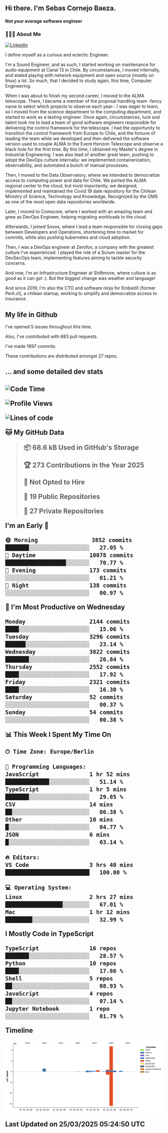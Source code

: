 <h2> Hi there.  I'm Sebas Cornejo Baeza.</h2>
<h4> Not your average software engineer</h4>
<h3> 👨🏻‍💻 About Me </h3>
<a href="http://linkedin.com/in/sebastian-cornejo-baeza/"><img alt="LinkedIn" src="https://img.shields.io/badge/Sebas%20Cornejo%20-informational?style=appveyor&logo=linkedin"></a>


I define myself as a curious and eclectic Engineer.

I'm a Sound Engineer, and as such, I started working on maintenance for audio equipment at Canal 13 in Chile.
By circumstances, I moved internally, and stated playing with network equipment and open source (mostly on linux) 
a lot. So much, that I decided to study again, this time, Computer Engineering.

When I was about to finish my second career, I moved to the ALMA telescope. There, I became a member of the proposal handling team
-fancy name to select which projects to observe each year-. 
I was eager to learn, so I moved from the science department to the computing department, and started to work as 
a testing engineer. Once again, circumstances, luck and talent took me to lead a team of good software engineers 
responsible for delivering the control framework for the telescope. I had the opportunity to transition the control framework from
Europe to Chile, and the fortune of leading the team while we developed and then delivered the software
version used to couple ALMA to the Event Horizon Telescope and observe a black hole for the first time.
By this time, I obtained my Master's degree in Industrial Engineering.
I was also lead of another great team, pushing to adopt the DevOps culture internally: we implemented containerization, observability, and automated a bunch of manual processes.

Then, I moved to the Data Observatory, where we intended to democratize access to computing power
and data for Chile. We ported the ALMA regional center to the cloud, but most importantly, we designed, implemented
and maintained the Covid 19 date repository for the Chilean Ministry of Science, Technology and Knowledge, Recognized by the OMS as one of the most open
data repositories worldwide.

Later, I moved to Comscore, where I worked with an amazing team and grew as DevOps Engineer, helping migrating workloads to the cloud.

Afterwards, I joined Sovos, where I lead a team responsible for closing gaps between Developers and Operations, shortening time to market for commits, while
also pushing kubernetes and cloud adoption.

Then, I was a DevOps engineer at Zerofox, a company with the greatest culture I've experienced. I played the role of a Scrum master for the DevSecOps team,
implementing features aiming to tackle security concerns.

And now, I'm an Infrastructure Engineer at Shiftmove, where culture is as good as it can get :). But the biggest change was weather and language!
 
And since 2019, I'm also the CTO and software ninja for EmbedX (former Perk.cl), a chilean startup, working to simplify and democratize access to insurance.

<h2> My life in Github </h2>

I've opened 5 issues throughout this time.

Also, I've contributed with 683 pull requests.

I've made 1697 commits.

These contributions are distributed amongst 27 repos.

<h2>... and some detailed dev stats<h2>

<!--START_SECTION:waka-->
![Code Time](http://img.shields.io/badge/Code%20Time-1%2C073%20hrs%2032%20mins-blue)

![Profile Views](http://img.shields.io/badge/Profile%20Views-0-blue)

![Lines of code](https://img.shields.io/badge/From%20Hello%20World%20I%27ve%20Written-6.4%20million%20lines%20of%20code-blue)

**🐱 My GitHub Data** 

> 📦 68.6 kB Used in GitHub's Storage 
 > 
> 🏆 273 Contributions in the Year 2025
 > 
> 🚫 Not Opted to Hire
 > 
> 📜 19 Public Repositories 
 > 
> 🔑 27 Private Repositories 
 > 
**I'm an Early 🐤** 

```text
🌞 Morning                3852 commits        ███████░░░░░░░░░░░░░░░░░░   27.05 % 
🌆 Daytime                10078 commits       ██████████████████░░░░░░░   70.77 % 
🌃 Evening                173 commits         ░░░░░░░░░░░░░░░░░░░░░░░░░   01.21 % 
🌙 Night                  138 commits         ░░░░░░░░░░░░░░░░░░░░░░░░░   00.97 % 
```
📅 **I'm Most Productive on Wednesday** 

```text
Monday                   2144 commits        ████░░░░░░░░░░░░░░░░░░░░░   15.06 % 
Tuesday                  3296 commits        ██████░░░░░░░░░░░░░░░░░░░   23.14 % 
Wednesday                3822 commits        ███████░░░░░░░░░░░░░░░░░░   26.84 % 
Thursday                 2552 commits        ████░░░░░░░░░░░░░░░░░░░░░   17.92 % 
Friday                   2321 commits        ████░░░░░░░░░░░░░░░░░░░░░   16.30 % 
Saturday                 52 commits          ░░░░░░░░░░░░░░░░░░░░░░░░░   00.37 % 
Sunday                   54 commits          ░░░░░░░░░░░░░░░░░░░░░░░░░   00.38 % 
```


📊 **This Week I Spent My Time On** 

```text
🕑︎ Time Zone: Europe/Berlin

💬 Programming Languages: 
JavaScript               1 hr 52 mins        █████████████░░░░░░░░░░░░   51.14 % 
TypeScript               1 hr 5 mins         ███████░░░░░░░░░░░░░░░░░░   29.85 % 
CSV                      14 mins             ██░░░░░░░░░░░░░░░░░░░░░░░   06.38 % 
Other                    10 mins             █░░░░░░░░░░░░░░░░░░░░░░░░   04.77 % 
JSON                     6 mins              █░░░░░░░░░░░░░░░░░░░░░░░░   03.14 % 

🔥 Editors: 
VS Code                  3 hrs 40 mins       █████████████████████████   100.00 % 

💻 Operating System: 
Linux                    2 hrs 27 mins       █████████████████░░░░░░░░   67.01 % 
Mac                      1 hr 12 mins        ████████░░░░░░░░░░░░░░░░░   32.99 % 
```

**I Mostly Code in TypeScript** 

```text
TypeScript               16 repos            ███████░░░░░░░░░░░░░░░░░░   28.57 % 
Python                   10 repos            ████░░░░░░░░░░░░░░░░░░░░░   17.86 % 
Shell                    5 repos             ██░░░░░░░░░░░░░░░░░░░░░░░   08.93 % 
JavaScript               4 repos             ██░░░░░░░░░░░░░░░░░░░░░░░   07.14 % 
Jupyter Notebook         1 repo              ░░░░░░░░░░░░░░░░░░░░░░░░░   01.79 % 
```



**Timeline**

![Lines of Code chart](https://raw.githubusercontent.com/scornejob/scornejob/master/assets/bar_graph.png)


 Last Updated on 25/03/2025 05:24:50 UTC
<!--END_SECTION:waka-->
